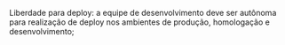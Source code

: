 Liberdade para deploy: a equipe de desenvolvimento deve ser autônoma para realização de deploy nos ambientes de produção, homologação e desenvolvimento;
